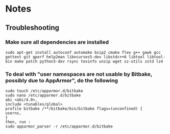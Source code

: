 # Notes

## Troubleshooting 

### Make sure all dependencies are installed

```
sudo apt-get install autoconf automake bzip2 cmake flex g++ gawk gcc gettext git gperf help2man libncurses5-dev libstdc++6 libtool libtool-bin make patch python3-dev rsync texinfo unzip wget xz-utils zstd lz4
```

### To deal with "user namespaces are not usable by Bitbake, possibly due to AppArmor", do the following

```
sudo touch /etc/apparmor.d/bitbake
sudo nano /etc/apparmor.d/bitbake
abi <abi/4.0>,
include <tunables/global>
profile bitbake /**/bitbake/bin/bitbake flags=(unconfined) {
userns,
}
then, run :
sudo apparmor_parser -r /etc/apparmor.d/bitbake
```
